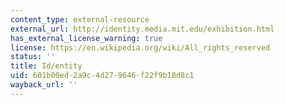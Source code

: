 ```yaml
---
content_type: external-resource
external_url: http://identity.media.mit.edu/exhibition.html
has_external_license_warning: true
license: https://en.wikipedia.org/wiki/All_rights_reserved
status: ''
title: Id/entity
uid: 601b00ed-2a9c-4d27-9646-f22f9b18d8c1
wayback_url: ''
---
```

